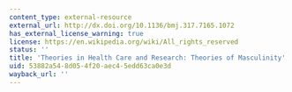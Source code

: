 ```yaml
---
content_type: external-resource
external_url: http://dx.doi.org/10.1136/bmj.317.7165.1072
has_external_license_warning: true
license: https://en.wikipedia.org/wiki/All_rights_reserved
status: ''
title: 'Theories in Health Care and Research: Theories of Masculinity'
uid: 53882a54-8d05-4f20-aec4-5edd63ca0e3d
wayback_url: ''
---
```

